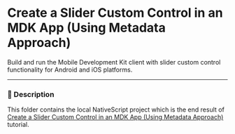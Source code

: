 # Create a Slider Custom Control in an MDK App (Using Metadata Approach)

Build and run the Mobile Development Kit client with slider custom control functionality for Android and iOS platforms.

---

### 📌 Description

This folder contains the local NativeScript project which is the end result of [Create a Slider Custom Control in an MDK App (Using Metadata Approach)](https://developers.sap.com/tutorials/cp-mobile-dev-kit-slider-extension.html) tutorial.
